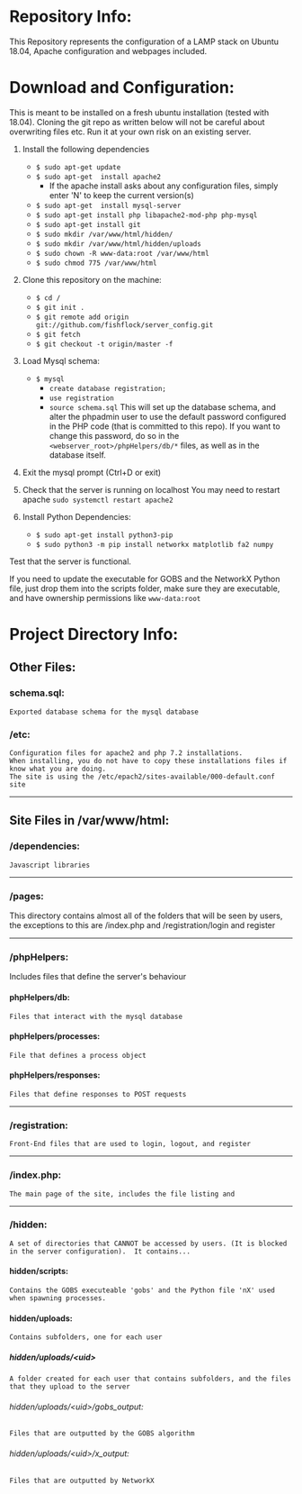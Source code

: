 # Repository Info:
This Repository represents the configuration of a LAMP stack on Ubuntu 18.04,  Apache configuration and webpages included.



# Download and Configuration:
This is meant to be installed on a fresh ubuntu installation (tested with 18.04).  Cloning the git repo as written below will not be careful about overwriting files etc. Run it at your own risk on an existing server.

1. Install the following dependencies
	- `$ sudo apt-get update`
	- `$ sudo apt-get  install apache2`
		- If the apache install asks about any configuration files, simply enter 'N' to keep the current version(s)
	- `$ sudo apt-get  install mysql-server`
	- `$ sudo apt-get install php libapache2-mod-php php-mysql`
	- `$ sudo apt-get install git`
	- `$ sudo mkdir /var/www/html/hidden/`
	- `$ sudo mkdir /var/www/html/hidden/uploads`
	- `$ sudo chown -R www-data:root /var/www/html`
	- `$ sudo chmod 775 /var/www/html`

	
2. Clone this repository on the machine:
	- `$ cd /`
	- `$ git init .`
	- `$ git remote add origin git://github.com/fishflock/server_config.git`
	- `$ git fetch`
	- `$ git checkout -t origin/master -f`
3. Load Mysql schema:
	- `$ mysql`
		- `create database registration;`
		- `use registration`
		- `source schema.sql`
	This will set up the database schema, and alter the phpadmin user to use the default password configured in the PHP code (that is committed to this repo).  If you want to change this password, do so in the `<webserver_root>/phpHelpers/db/*` files, as well as in the database itself.

4. Exit the mysql prompt (Ctrl+D or exit)

5. Check that the server is running on localhost 
You may need to restart apache `sudo systemctl restart apache2`

6. Install Python Dependencies:
	- `$ sudo apt-get install python3-pip`
	- `$ sudo python3 -m pip install networkx matplotlib fa2 numpy`

Test that the server is functional.


If you need to update the executable for GOBS and the NetworkX Python file, just drop them into the scripts folder, make sure they are executable, and have ownership permissions like `www-data:root`


# Project Directory Info:

## Other Files:

### schema.sql:
	Exported database schema for the mysql database

### /etc:
	Configuration files for apache2 and php 7.2 installations.
	When installing, you do not have to copy these installations files if know what you are doing.
	The site is using the /etc/epach2/sites-available/000-default.conf site
	



___
## Site Files in /var/www/html:
### /dependencies:
	Javascript libraries
___
### /pages:
This directory contains almost all of the folders that will be seen by users, the exceptions to this are /index.php and /registration/login and register

___
### /phpHelpers:
Includes files that define the server's behaviour

#### phpHelpers/db:
	Files that interact with the mysql database
#### phpHelpers/processes:
	File that defines a process object
#### phpHelpers/responses:
	Files that define responses to POST requests

___
### /registration:
	Front-End files that are used to login, logout, and register

___
### /index.php:
	The main page of the site, includes the file listing and 

___
### /hidden:
	A set of directories that CANNOT be accessed by users. (It is blocked in the server configuration).  It contains...
#### hidden/scripts:
	Contains the GOBS executeable 'gobs' and the Python file 'nX' used when spawning processes.
#### hidden/uploads:
	Contains subfolders, one for each user
##### hidden/uploads/\<uid>
	A folder created for each user that contains subfolders, and the files that they upload to the server
###### hidden/uploads/\<uid>/gobs_output:
	Files that are outputted by the GOBS algorithm
###### hidden/uploads/\<uid>/x_output:
	Files that are outputted by NetworkX
